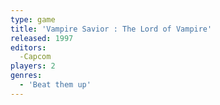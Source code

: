 ```yaml
---
type: game
title: 'Vampire Savior : The Lord of Vampire'
released: 1997
editors: 
  -Capcom
players: 2
genres:
  - 'Beat them up'
---
```

